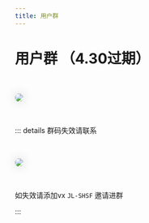 ```yaml
---
title: 用户群
---
```


# 用户群 （4.30过期）

<img src="/img/vx.jpg" class="no-zoom" style="margin: 10px;border-radius: 15px;margin: 2rem 0;box-shadow: 0 0px 20px rgb(0 0 0 / 20%);">

<br>

::: details 群码失效请联系

<img src="/img/myVX.png" class="no-zoom" style="margin: 10px;border-radius: 15px;margin: 2rem 0;box-shadow: 0 0px 20px rgb(0 0 0 / 20%);">

如失效请添加vx `JL-SHSF` 邀请进群

:::
